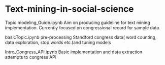 # Text-mining-in-social-science

Topic modeling_Guide.ipynb
Aim on producing guideline for text mining implementation. Currently focused on congressional record for sample data.

basicTopic.ipynb
pre-processing Standford congress data( word counting, data exploration, stop words etc.)and tuning models

Intro_Congress_API.ipynb
Basic implementation and data extraction attempts to congress API
